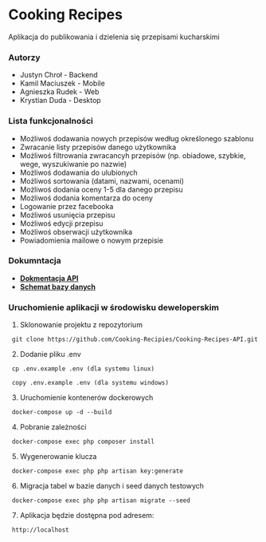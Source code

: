 

# Cooking Recipes

Aplikacja do publikowania i dzielenia się przepisami kucharskimi

### Autorzy

- Justyn Chroł - Backend
- Kamil Maciuszek - Mobile
- Agnieszka Rudek - Web
- Krystian Duda - Desktop

### Lista funkcjonalności

- Możliwoś dodawania nowych przepisów według określonego szablonu
- Zwracanie listy przepisów danego użytkownika
- Możliwoś filtrowania zwracancyh przepisów (np. obiadowe, szybkie, wege, wyszukiwanie po
   nazwie)
- Możliwoś dodawania do ulubionych
- Możliwoś sortowania (datami, nazwami, ocenami)
- Możliwoś dodania oceny 1-5 dla danego przepisu
- Możliwoś dodania komentarza do oceny
- Logowanie przez facebooka
- Możliwoś usunięcia przepisu
- Możliwoś edycji przepisu
- Możliwoś obserwacji użytkownika
- Powiadomienia mailowe o nowym przepisie

### Dokumntacja

- **[Dokmentacja API](https://app.swaggerhub.com/)**
- **[Schemat bazy danych](https://dbdiagram.io/d/6057d8ceecb54e10c33c86e0)**

### Uruchomienie aplikacji w środowisku deweloperskim

1. Sklonowanie projektu z repozytorium
```
 git clone https://github.com/Cooking-Recipies/Cooking-Recipes-API.git
 ```
2. Dodanie pliku .env
```
 cp .env.example .env (dla systemu linux)
```
```
 copy .env.example .env (dla systemu windows)
```
3. Uruchomienie kontenerów dockerowych
```
 docker-compose up -d --build
```
4. Pobranie zależności
```
 docker-compose exec php composer install
```   
5. Wygenerowanie klucza
```
 docker-compose exec php php artisan key:generate
 ```

6. Migracja tabel w bazie danych i seed danych testowych
```
 docker-compose exec php php artisan migrate --seed
```

7. Aplikacja będzie dostępna pod adresem:
```
 http://localhost
```

